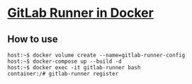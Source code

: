 # [GitLab Runner in Docker](https://docs.gitlab.com/runner/install/docker.html)
## How to use

```
host:~$ docker volume create --name=gitlab-runner-config
host:~$ docker-compose up --build -d
host:~$ docker exec -it gitlab-runner bash
container:/# gitlab-runner register
```
